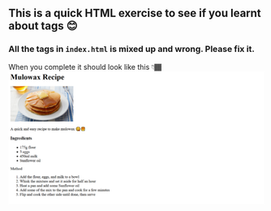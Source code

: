 ## This is a quick HTML exercise to see if you learnt about tags 😊

### All the tags in `index.html` is mixed up and wrong. Please fix it.

When you complete it should look like this 👇🏾
![](/mulowax-final.PNG?raw=true)
